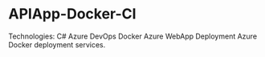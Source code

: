 # APIApp-Docker-CI
Technologies: C#
              Azure DevOps
              Docker
              Azure WebApp Deployment
              Azure Docker deployment services.
